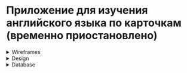 # Приложение для изучения английского языка по карточкам (временно приостановлено)

<details>
<summary>Wireframes</summary>

![image](https://github.com/xemura/english_flashcards/assets/92382028/e7498eee-3244-4f68-9019-2f148e35eaf5) ![image](https://github.com/xemura/english_flashcards/assets/92382028/d719eac5-aeea-489a-b592-a5b2ef7ad315)
![image](https://github.com/xemura/english_flashcards/assets/92382028/2f1584b6-8fb4-4aa3-8e00-9ba2562051ca) ![image](https://github.com/xemura/english_flashcards/assets/92382028/c3cce69c-6858-4a7d-b686-3a45e32372ab)
![image](https://github.com/xemura/english_flashcards/assets/92382028/5fdaa39f-848b-416d-9cc3-dd47176a25d6)

</details>

<details>
<summary>Design</summary>

![image](https://github.com/xemura/english_flashcards/assets/92382028/4423eb9e-2d0b-4c66-b263-aaf58f41d293) ![image](https://github.com/xemura/english_flashcards/assets/92382028/f2ee7060-fc10-45d6-b685-d122f3c16b90)
![image](https://github.com/xemura/english_flashcards/assets/92382028/713cd12c-2d20-4a9d-be5c-2fd323a9ec4a) ![image](https://github.com/xemura/english_flashcards/assets/92382028/fdcf490f-a219-419f-ad03-a28efc15c39f)
![image](https://github.com/xemura/english_flashcards/assets/92382028/9ab9008a-40db-4b31-8eb2-daf72cc7d91a)

</details>

<details>
<summary>Database</summary>
  
![image](https://github.com/xemura/english_flashcards/assets/92382028/66816f82-0dc3-45df-8026-100bde8284ff)

Лучше всего использовать облачную базу данных, которая хранится на серверах в облаке, потому что локальная база данных может занимать много места на устройстве + это плохо, если база данных должна разрастаться. 
Плюсы ллокальной базы данных в том, что данные доступны даже в автономном режиме, а минусы облачной базы данных в том, что должно быть подключение к Интернету и она может быть дороже нежели локальная база данных. 
Для искорения поиска данных млжно использовать индексы и компрессию данных.

</details>
